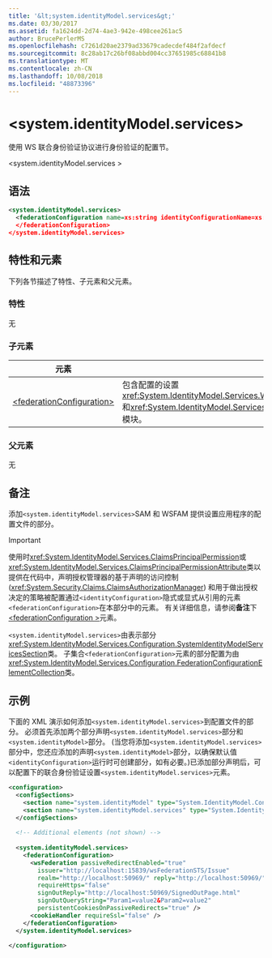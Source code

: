 ```yaml
---
title: '&lt;system.identityModel.services&gt;'
ms.date: 03/30/2017
ms.assetid: fa1624dd-2d74-4ae3-942e-498cee261ac5
author: BrucePerlerMS
ms.openlocfilehash: c7261d20ae2379ad33679cadecdef484f2afdecf
ms.sourcegitcommit: 8c28ab17c26bf08abbd004cc37651985c68841b8
ms.translationtype: MT
ms.contentlocale: zh-CN
ms.lasthandoff: 10/08/2018
ms.locfileid: "48873396"
---
```

# <a name="ltsystemidentitymodelservicesgt"></a>&lt;system.identityModel.services&gt;
使用 WS 联合身份验证协议进行身份验证的配置节。  
  
 \<system.identityModel.services >  
  
## <a name="syntax"></a>语法  
  
```xml  
<system.identityModel.services>  
  <federationConfiguration name=xs:string identityConfigurationName=xs:string>  
  </federationConfiguration>  
</system.identityModel.services>  
```  
  
## <a name="attributes-and-elements"></a>特性和元素  
 下列各节描述了特性、子元素和父元素。  
  
### <a name="attributes"></a>特性  
 无  
  
### <a name="child-elements"></a>子元素  
  
|元素|描述|  
|-------------|-----------------|  
|[\<federationConfiguration>](../../../../../docs/framework/configure-apps/file-schema/windows-identity-foundation/federationconfiguration.md)|包含配置的设置<xref:System.IdentityModel.Services.WSFederationAuthenticationModule>(WSFAM) 和<xref:System.IdentityModel.Services.SessionAuthenticationModule>(SAM) HTTP 模块。|  
  
### <a name="parent-elements"></a>父元素  
 无  
  
## <a name="remarks"></a>备注  
 添加`<system.identityModel.services>`SAM 和 WSFAM 提供设置应用程序的配置文件的部分。  
  
> [!IMPORTANT]
>  使用时<xref:System.IdentityModel.Services.ClaimsPrincipalPermission>或<xref:System.IdentityModel.Services.ClaimsPrincipalPermissionAttribute>类以提供在代码中，声明授权管理器的基于声明的访问控制 (<xref:System.Security.Claims.ClaimsAuthorizationManager>) 和用于做出授权决定的策略被配置通过`<identityConfiguration>`隐式或显式从引用的元素`<federationConfiguration>`在本部分中的元素。 有关详细信息，请参阅**备注**下[ \<federationConfiguration >](../../../../../docs/framework/configure-apps/file-schema/windows-identity-foundation/federationconfiguration.md)元素。  
  
 `<system.identityModel.services>`由表示部分<xref:System.IdentityModel.Services.Configuration.SystemIdentityModelServicesSection>类。 子集合`<federationConfiguration>`元素的部分配置为由<xref:System.IdentityModel.Services.Configuration.FederationConfigurationElementCollection>类。  
  
## <a name="example"></a>示例  
 下面的 XML 演示如何添加`<system.identityModel.services>`到配置文件的部分。 必须首先添加两个部分声明`<system.identityModel.services>`部分和`<system.identityModel>`部分。 (当您将添加`<system.identityModel.services>`部分中，您还应添加的声明`<system.identityModel>`部分，以确保默认值`<identityConfiguration>`运行时可创建部分，如有必要。)已添加部分声明后，可以配置下的联合身份验证设置`<system.identityModel.services>`元素。  
  
```xml  
<configuration>  
  <configSections>  
    <section name="system.identityModel" type="System.IdentityModel.Configuration.SystemIdentityModelSection, System.IdentityModel, Version=4.0.0.0, Culture=neutral, PublicKeyToken=B77A5C561934E089" />  
    <section name="system.identityModel.services" type="System.IdentityModel.Services.Configuration.SystemIdentityModelServicesSection, System.IdentityModel.Services, Version=4.0.0.0, Culture=neutral, PublicKeyToken=B77A5C561934E089" />  
  </configSections>  
  
  <!-- Additional elements (not shown) -->  
  
  <system.identityModel.services>  
    <federationConfiguration>  
      <wsFederation passiveRedirectEnabled="true"   
        issuer="http://localhost:15839/wsFederationSTS/Issue"   
        realm="http://localhost:50969/" reply="http://localhost:50969/"   
        requireHttps="false"   
        signOutReply="http://localhost:50969/SignedOutPage.html"   
        signOutQueryString="Param1=value2&Param2=value2"   
        persistentCookiesOnPassiveRedirects="true" />  
      <cookieHandler requireSsl="false" />  
    </federationConfiguration>  
  </system.identityModel.services>  
  
</configuration>  
```

